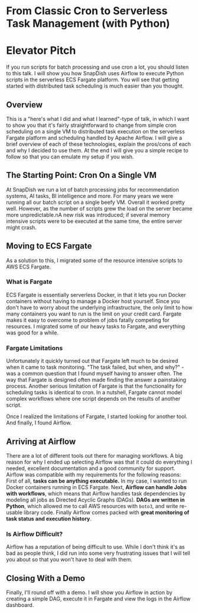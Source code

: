 # From Classic Cron to Serverless Task Management (with Python)

# Elevator Pitch
If you run scripts for batch processing and use cron a lot, you should listen to this talk. I will show you how SnapDish uses Airflow to execute Python scripts in the serverless ECS Fargate platform. You will see that getting started with distributed task scheduling is much easier than you thought.


## Overview
This is a "here's what I did and what I learned"-type of talk, in which I want to show you that it's fairly straightforward to change from simple cron scheduling on a single VM to distributed task execution on the serverless Fargate platform and scheduling handled by Apache Airflow. I will give a brief overview of each of these technologies, explain the pros/cons of each and why I decided to use them. At the end I will give you a simple recipe to follow so that you can emulate my setup if you wish.

## The Starting Point: Cron On a Single VM
At SnapDish we run a lot of batch processing jobs for recommendation systems, AI tasks, BI intelligence and more. For many years we were  running all our batch script on a single beefy VM. Overall it worked pretty well. However, as the number of scripts grew the load on the server became more unpredictable.nA new risk was introduced; if several memory intensive scripts were to be executed at the same time, the entire server might crash.

## Moving to ECS Fargate
As a solution to this, I migrated some of the resource intensive scripts to AWS ECS Fargate.

### What is Fargate
ECS Fargate is essentially serverless Docker, in that it lets you run Docker containers without having to manage a Docker host yourself. Since you don't have to worry about the underlying infrastructure, the only limit to how many containers you want to run is the limit on your credit card. Fargate makes it easy to overcome to problem of jobs fatally competing for resources. I migrated some of our heavy tasks to Fargate, and everything was good for a while.

### Fargate Limitations
Unfortunately it quickly turned out that Fargate left much to be desired when it came to task monitoring. "The task failed, but when, and why?" - was a common question that I found myself having to answer often. The way that Fargate is designed often made finding the answer a painstaking process. Another serious limitation of Fargate is that the functionality for scheduling tasks is identical to cron. In a nutshell, Fargate cannot model complex workflows where one script depends on the results of another script.

Once I realized the limitations of Fargate, I started looking for another tool. And finally, I found Airflow.


## Arriving at Airflow
There are a lot of different tools out there for managing workflows. A big reason for why I ended up selecting Airflow was that it could do everything I needed, excellent documentation and a good community for support. Airflow was compatible with my requirements for the following reasons: First of all,  **tasks can be anything executable.** In my case, I wanted to run Docker containers running in ECS Fargate. Next, **Airflow can handle Jobs with workflows**, which means that Airflow handles task dependencies by modeling all jobs as Directed Acyclic Graphs (DAGs). **DAGs are written in Python**, which allowed me to call AWS resources with `boto3`, and write re-usable library code. Finally Airflow comes packed with **great monitoring of task status and execution history**.

### Is Airflow Difficult?

Airflow has a reputation of being difficult to use. While I don't think it's as bad as people think, I did run into some very frustrating issues that I will tell you about so that you won't have to deal with them.

## Closing With a Demo
Finally, I'll round off with a demo. I will show you Airflow in action by creating a simple DAG, execute it in Fargate and view the logs in the Airflow dashboard.
